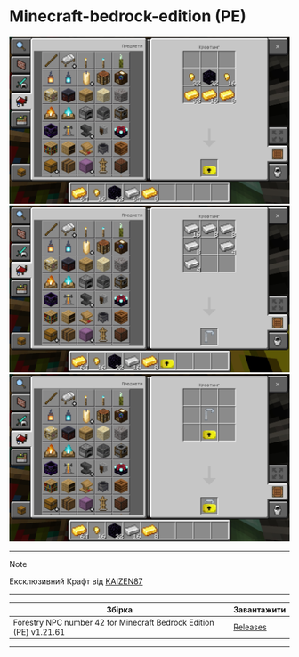 # Minecraft-bedrock-edition (PE)
![Logo](https://raw.githubusercontent.com/uzvarUA/Minecraft-bedrock-edition/refs/heads/main/Screenshot_20250221_105930_Minecraft.jpg)
<br>
![](https://raw.githubusercontent.com/uzvarUA/Minecraft-bedrock-edition/refs/heads/main/Screenshot_20250221_110115_Minecraft.jpg)
<br>
![](https://raw.githubusercontent.com/uzvarUA/Minecraft-bedrock-edition/refs/heads/main/Screenshot_20250221_110238_Minecraft.jpg)
***
> [!NOTE]
> Ексклюзивний Крафт від [KAIZEN87](https://t.me/s/kaizen087)
***
| Збірка | Завантажити |
|---|---|
| Forestry NPC number 42 for Minecraft Bedrock Edition (PE) v1.21.61 | [Releases](https://github.com/uzvarUA/Minecraft-bedrock-edition/releases) |
***

